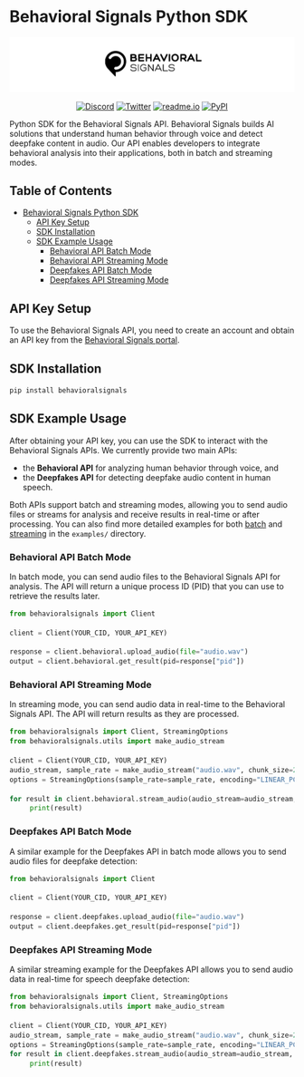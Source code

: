 # Behavioral Signals Python SDK

<p align="center">
  <img src="assets/logo.png" alt="Behavioral Signal Technologies"/>
</p>

<div align="center">



[![Discord](https://badgen.net/discord/members/fxjRrbMH3Q/?color=8978cc&icon=discord)](https://discord.com/invite/fxjRrbMH3Q)
[![Twitter](https://badgen.net/badge/b/behavioralsignals/icon?icon=twitter&label&color=black)](https://x.com/behaviorsignals)
[![readme.io](https://badgen.net/badge/readme.io/Documentation/?color=black)](https://behavioralsignals.readme.io/)
[![PyPI](https://badgen.net/badge/PyPI/behavioralsignals/?color=blue)](https://pypi.org/project/behavioralsignals/)

</div>

Python SDK for the Behavioral Signals API. Behavioral Signals builds AI solutions that understand human behavior through voice and detect deepfake content in audio.
Our API enables developers to integrate behavioral analysis into their applications, both in batch and streaming modes.


## Table of Contents
* [Behavioral Signals Python SDK](#behavioral-signals-python-sdk)
  * [API Key Setup](#api-key-setup)
  * [SDK Installation](#sdk-installation)
  * [SDK Example Usage](#sdk-example-usage)
    * [Behavioral API Batch Mode](#behavioral-api-batch-mode)
    * [Behavioral API Streaming Mode](#behavioral-api-streaming-mode)
    * [Deepfakes API Batch Mode](#deepfakes-api-batch-mode)
    * [Deepfakes API Streaming Mode](#deepfakes-api-streaming-mode)

## API Key Setup

To use the Behavioral Signals API, you need to create an account and obtain an API key from the [Behavioral Signals portal](https://portal.behavioralsignals.com/).

## SDK Installation

```bash
pip install behavioralsignals
```

## SDK Example Usage

After obtaining your API key, you can use the SDK to interact with the Behavioral Signals APIs.
We currently provide two main APIs:

* the **Behavioral API** for analyzing human behavior through voice, and
* the **Deepfakes API** for detecting deepfake audio content in human speech.

Both APIs support batch and streaming modes, allowing you to send audio files or streams for analysis and receive results in real-time or after processing.
You can also find more detailed examples for both [batch](examples/batch/README.md) and [streaming](examples/streaming/README.md) in the `examples/` directory.

### Behavioral API Batch Mode

In batch mode, you can send audio files to the Behavioral Signals API for analysis. The API will return a unique process ID (PID) that you can use to retrieve the results later.

```python
from behavioralsignals import Client

client = Client(YOUR_CID, YOUR_API_KEY)

response = client.behavioral.upload_audio(file="audio.wav")
output = client.behavioral.get_result(pid=response["pid"])
```

### Behavioral API Streaming Mode

In streaming mode, you can send audio data in real-time to the Behavioral Signals API. The API will return results as they are processed.

```python
from behavioralsignals import Client, StreamingOptions
from behavioralsignals.utils import make_audio_stream

client = Client(YOUR_CID, YOUR_API_KEY)
audio_stream, sample_rate = make_audio_stream("audio.wav", chunk_size=250)
options = StreamingOptions(sample_rate=sample_rate, encoding="LINEAR_PCM")

for result in client.behavioral.stream_audio(audio_stream=audio_stream, options=options):
     print(result)
```

### Deepfakes API Batch Mode

A similar example for the Deepfakes API in batch mode allows you to send audio files for deepfake detection:

```python
from behavioralsignals import Client

client = Client(YOUR_CID, YOUR_API_KEY)

response = client.deepfakes.upload_audio(file="audio.wav")
output = client.deepfakes.get_result(pid=response["pid"])
```

### Deepfakes API Streaming Mode

A similar streaming example for the Deepfakes API allows you to send audio data in real-time for speech deepfake detection:

```python
from behavioralsignals import Client, StreamingOptions
from behavioralsignals.utils import make_audio_stream

client = Client(YOUR_CID, YOUR_API_KEY)
audio_stream, sample_rate = make_audio_stream("audio.wav", chunk_size=250)
options = StreamingOptions(sample_rate=sample_rate, encoding="LINEAR_PCM")
for result in client.deepfakes.stream_audio(audio_stream=audio_stream, options=options):
     print(result)
```